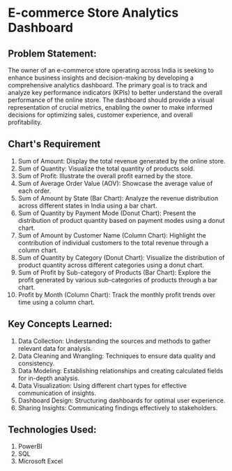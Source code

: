 # E-commerce Store Analytics Dashboard
## Problem Statement:
The owner of an e-commerce store operating across India is seeking to enhance business insights and decision-making by developing a comprehensive analytics dashboard. The primary goal is to track and analyze key performance indicators (KPIs) to better understand the overall performance of the online store. The dashboard should provide a visual representation of crucial metrics, enabling the owner to make informed decisions for optimizing sales, customer experience, and overall profitability.

## Chart's Requirement
1) Sum of Amount: Display the total revenue generated by the online store.
2) Sum of Quantity: Visualize the total quantity of products sold.
3) Sum of Profit: Illustrate the overall profit earned by the store.
4) Sum of Average Order Value (AOV): Showcase the average value of each order.
5) Sum of Amount by State (Bar Chart): Analyze the revenue distribution across different states in India using a bar chart.
6) Sum of Quantity by Payment Mode (Donut Chart): Present the distribution of product quantity based on payment modes using a donut chart.
7) Sum of Amount by Customer Name (Column Chart): Highlight the contribution of individual customers to the total revenue through a column chart.
8) Sum of Quantity by Category (Donut Chart): Visualize the distribution of product quantity across different categories using a donut chart.
9) Sum of Profit by Sub-category of Products (Bar Chart): Explore the profit generated by various sub-categories of products through a bar chart.
10) Profit by Month (Column Chart): Track the monthly profit trends over time using a column chart.

## Key Concepts Learned:
1) Data Collection: Understanding the sources and methods to gather relevant data for analysis.
2) Data Cleaning and Wrangling: Techniques to ensure data quality and consistency.
3) Data Modeling: Establishing relationships and creating calculated fields for in-depth analysis.
4) Data Visualization: Using different chart types for effective communication of insights.
5) Dashboard Design: Structuring dashboards for optimal user experience.
6) Sharing Insights: Communicating findings effectively to stakeholders.

## Technologies Used:
1) PowerBI
2) SQL
3) Microsoft Excel

